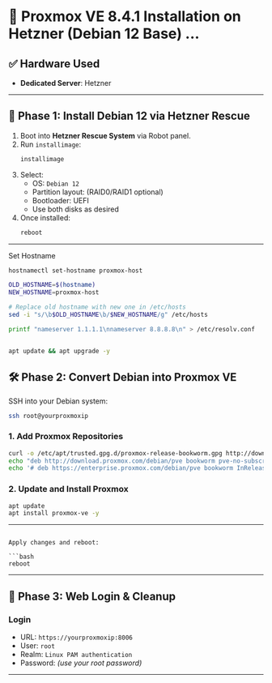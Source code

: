 # 🧾 Proxmox VE 8.4.1 Installation on Hetzner (Debian 12 Base) ...

## ✅ Hardware Used
- **Dedicated Server**: Hetzner 

---

## 🔧 Phase 1: Install Debian 12 via Hetzner Rescue

1. Boot into **Hetzner Rescue System** via Robot panel.
2. Run `installimage`:
   ```bash
   installimage
   ```
3. Select:
   - OS: `Debian 12`
   - Partition layout: (RAID0/RAID1 optional)
   - Bootloader: UEFI
   - Use both disks as desired
4. Once installed:
   ```bash
   reboot
   ```

---

Set Hostname 

```bash
hostnamectl set-hostname proxmox-host

OLD_HOSTNAME=$(hostname)
NEW_HOSTNAME=proxmox-host

# Replace old hostname with new one in /etc/hosts
sed -i "s/\b$OLD_HOSTNAME\b/$NEW_HOSTNAME/g" /etc/hosts

printf "nameserver 1.1.1.1\nnameserver 8.8.8.8\n" > /etc/resolv.conf


apt update && apt upgrade -y
```



## 🛠️ Phase 2: Convert Debian into Proxmox VE

SSH into your Debian system:

```bash
ssh root@yourproxmoxip
```

### 1. Add Proxmox Repositories

```bash
curl -o /etc/apt/trusted.gpg.d/proxmox-release-bookworm.gpg http://download.proxmox.com/debian/proxmox-release-bookworm.gpg
echo "deb http://download.proxmox.com/debian/pve bookworm pve-no-subscription" > /etc/apt/sources.list.d/pve-install-repo.list
echo '# deb https://enterprise.proxmox.com/debian/pve bookworm InRelease' > /etc/apt/sources.list.d/pve-enterprise.list
```

### 2. Update and Install Proxmox

```bash
apt update 
apt install proxmox-ve -y
```

---
```

Apply changes and reboot:

```bash
reboot
```

---

## 🔐 Phase 3: Web Login & Cleanup

### Login
- URL: `https://yourproxmoxip:8006`
- User: `root`
- Realm: `Linux PAM authentication`
- Password: *(use your root password)*

---


